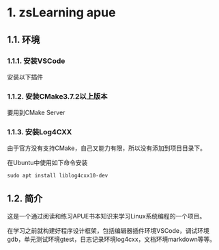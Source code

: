 # 1. zsLearning apue

## 1.1. 环境

### 1.1.1. 安装VSCode

安装以下插件

### 1.1.2. 安装CMake3.7.2以上版本

要用到CMake Server

### 1.1.3. 安装Log4CXX

由于官方没有支持CMake，自己又能力有限，所以没有添加到项目目录下。

在Ubuntu中使用如下命令安装

```shell
sudo apt install liblog4cxx10-dev
```

## 1.2. 简介

这是一个通过阅读和练习APUE书本知识来学习Linux系统编程的一个项目。

在学习之前就构建好程序设计框架，包括编辑器插件环境VSCode，调试环境gdb，单元测试环境gtest，日志记录环境log4cxx，文档环境markdown等等。

